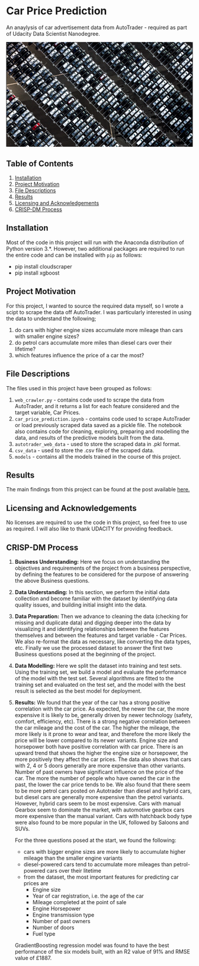 # Car Price Prediction
An anaylysis of car advertisement data from AutoTrader - required as part of Udacity Data Scientist Nanodegree.

![alt text](https://github.com/ikennanwosu/Car_Price_Prediction/blob/master/cars.PNG)
## Table of Contents

1. [Installation](#installation)
2. [Project Motivation](#project-motivation)
3. [File Descriptions](#file-descriptions)
4. [Results](#results)
5. [Licensing and Acknowledgements](#licensing-and-acknowledgements)
6. [CRISP-DM Process](#crisp-dm-process)


## Installation
Most of the code in this project will run with the Anaconda distribution of Python version 3.*. However, two additional packages are required to run the entire code and can be installed with `pip` as follows:
- pip install cloudscraper
- pip install xgboost


## Project Motivation
For this project, I wanted to source the required data myself, so I wrote a scipt to scrape the data off AutoTrader. I was particularly interested in using the data to understand the following;
1. do cars with higher engine sizes accumulate more mileage than cars with smaller engine sizes?
2. do petrol cars accumulate more miles than diesel cars over their lifetime?
3. which features influence the price of a car the most?


## File Descriptions
The files used in this project have been grouped as follows:
1. `web_crawler.py` - contains code used to scrape the data from AutoTrader, and it returns a list for each feature considered and the target variable, Car Prices.
2. `car_price_prediction.ipynb` - contains code used to scrape AutoTrader or load previously scraped data saved as a pickle file. The notebook also contains code for cleaning, exploring, preparing and modelling the data, and results of the predictive models built from the data.
3. `autotrader_web_data` - used to store the scraped data in .pkl format.
4. `csv_data` -  used to store the .csv file of the scraped data.
4. `models` - contains all the models trained in the course of this project.


## Results
The main findings from this project can be found at the post available [here.](https://ikennasteve.medium.com/knowing-these-will-make-you-choose-the-right-car-afc65ae73d17)


## Licensing and Acknowledgements
No licenses are required to use the code in this project, so feel free to use as required. I will also like to thank UDACITY for providing feedback. 


## CRISP-DM Process
1. **Business Understanding:** Here we focus on understanding the objectives and requirements of the project from a business perspective, by defining the features to be considered for the purpose of answering the above Business questions.

2. **Data Understanding:** In this section, we perform the initial data collection and become familiar with the dataset by identifying data quality issues, and building initial insight into the data. 

3. **Data Preparation:** Then we advance to cleaning the data (checking for missing and duplicate data) and digging deeper into the data by visualizing it and identifying relationships between the features themselves and between the features and target variable - Car Prices. We also re-format the data as necessary, like converting the data types, etc. Finally we use the processed dataset to answer the first two Business questions posed at the beginning of the project.

4. **Data Modelling:** Here we split the dataset into training and test sets. Using the training set, we build a model and evaluate the performance of the model with the test set. Several algorithms are fitted to the training set and evaluated on the test set, and the model with the best result is selected as the best model for deployment.

5. **Results:** We found that the year of the car has a strong positive correlation with the car price. As expected, the newer the car, the more expensive it is likely to be, generally driven by newer technology (safety, comfort, efficiency, etc). There is a strong negative correlation between the car mileage and the cost of the car. The higher the mileage, the more likely is it prone to wear and tear, and therefore the more likely the price will be lower compared to its newer variants.
Engine size and horsepower both have positive correlation with car price. There is an upward trend that shows the higher the engine size or horsepower, the more positively they affect the car prices.
The data also shows that cars with 2, 4 or 5 doors generally are more expensive than other variants. Number of past owners have significant influence on the price of the car. The more the number of people who have owned the car in the past, the lower the car price tends to be.
We also found that there seem to be more petrol cars posted on Autotrader than diesel and hybrid cars, but diesel cars are generally more expensive than the petrol variants. However, hybrid cars seem to be most expensive.
Cars with manual Gearbox seem to dominate the market, with automotive gearbox cars more expensive than the manual variant. Cars with hatchback body type were also found to be more popular in the UK, followed by Saloons and SUVs.

    For the three questions posed at the start, we found the following:
    - cars with bigger engine sizes are more likely to accumulate higher mileage than the smaller engine variants
    - diesel-powered cars tend to accumulate more mileages than petrol-powered cars over their litetime
    - from the dataset, the most important features for predicting car prices are
      - Engine size
      - Year of car registration, i.e. the age of the car
      - Mileage completed at the point of sale
      - Engine Horsepower
      - Engine transmission type
      - Number of past owners
      - Number of doors
      - Fuel type
     
     GradientBoosting regression model was found to have the best performance of the six models built, with an R2 value of 91% and RMSE value of £1887.
       
